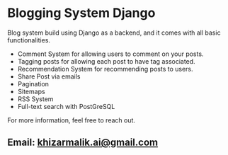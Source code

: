 # Blogging System Django

Blog system build using Django as a backend, and it comes with all basic functionalities. 
- Comment System for allowing users to comment on your posts.
- Tagging posts for allowing each post to have tag associated.
- Recommendation System for recommending posts to users.
- Share Post via emails
- Pagination 
- Sitemaps
- RSS System
- Full-text search with PostGreSQL

For more information, feel free to reach out.

Email: khizarmalik.ai@gmail.com
- 
